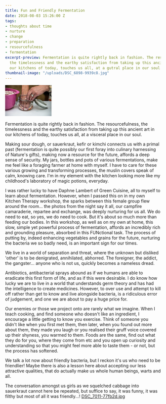 ```yaml
---
title: Fun and Friendly Fermentation
date: 2018-08-03 15:26:00 Z
tags:
- thoughts about time
- nurture
- change
- preparation
- resourcefulness
- fermentation
excerpt-preview: Fermentation is quite rightly back in fashion. The resourcefulness,
  the timelessness and the earthy satisfaction from taking up this ancient art in
  our kitchens of today, touches us all, at a gutral place in our soul.
thumbnail-image: "/uploads/DSC_6898-9939c8.jpg"
---
```


![DSC_7087-7eebed.jpg](/uploads/DSC_7087-7eebed.jpg)

Fermentation is quite rightly back in fashion. The resourcefulness, the timelessness and the earthy satisfaction from taking up this ancient art in our kitchens of today, touches us all, at a visceral place in our soul.

Making sour dough, or sauerkraut, kefir or kimchi connects us with a primal past (fermentation is quite possibly our first foray into culinary harnessing of Nature's gifts), making now a resource for the future, affords a deep sense of security. My jars, bottles and pots of various fermentations, make me feel like a foraging farmer at home with myself. I have to care for these various growing and transforming processes, the muslin covers speak of calm, knowing care. I'm in my element with the kitchen looking more like my childhood's laboratory of magic potions, everyday.

I was rather lucky to have Daphne Lambert of Green Cuisine, all to myself to learn about fermentation. However, when I passed this on in my own Kitchen Therapy workshop, the sparks between this female group flew around the room... the photos from the night say it all, our campfire camaraderie, repartee and exchange, was deeply nurturing for us all. We do need to eat, so yes, we do need to cook.  But it's about so much more than feeding our bodies. In this workshop, as well as on my own at home, this slow, simple yet powerful process of fermentation, affords an incredibly rich and grounding pleasure, absorbed in this FUNctional task. The process of putting by, indeed enhancing vegetables and grains for the future, nurturing the bacteria we so badly need, is an important sign for our times.

We live in a world of separation and threat, where the unknown but disliked 'other' is to be denigrated, annihilated, abhorred. The foreigner, the addict, the gangster... anyone who is not us, quickly becomes a nameless dread. 

Antibiotics, antibacterial sprays abound as if we humans are able to eradicate this first form of life, and as if this were desirable. I do know how lucky we are to live in a world that understands germ theory and has had the intelligence to create medicines. However, to over use and attempt to kill off rather than get to know and live alongside bacteria, is a ridiculous error of judgement, and one we are about to pay a huge price for.

Our enemies or those we project onto are rarely what we imagine. When I teach cooking, and find someone who doesn't like an ingredient, I encourage a little getting to know you exercise. Think of someone you didn't like when you first met them, then later, when you found out more about them, they made you laugh or you realised their gruff voice covered up their shyness, you warmed to them. Foods are the same, find out what they do for you, where they come from etc and you open up curiosity and understanding so that you might feel more able to taste them - or not, but the process has softened.

We talk a lot now about friendly bacteria, but I reckon it's us who need to be friendlier! Maybe there is also a lesson here about accepting our less attractive qualities, that do actually make us whole human beings, warts and all.

The conversation amongst us girls as we squelched cabbage into sauerkraut cannot here be repeated, but suffice to say, it was funny, it was filthy but most of all it was friendly...!
[DSC_7011-77fb2d.jpg](/uploads/DSC_7011-77fb2d.jpg)
